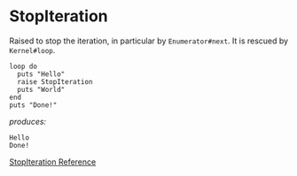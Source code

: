 # StopIteration

Raised to stop the iteration, in particular by `Enumerator#next`. It is rescued
by `Kernel#loop`.

    loop do
      puts "Hello"
      raise StopIteration
      puts "World"
    end
    puts "Done!"

*produces:*

    Hello
    Done!

[StopIteration Reference](https://ruby-doc.org/core-2.5.0/StopIteration.html)